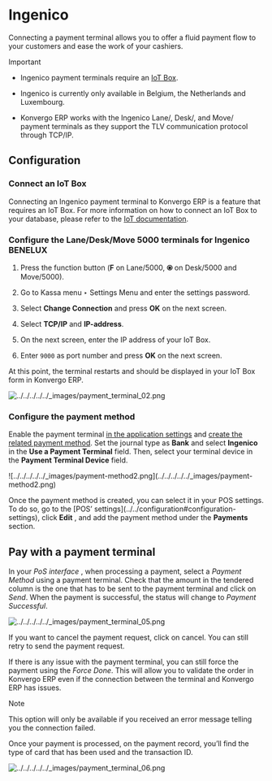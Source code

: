 # Ingenico

Connecting a payment terminal allows you to offer a fluid payment flow to your
customers and ease the work of your cashiers.

<div class="alert alert-warning">
<p class="alert-title">
Important</p><ul>
<li><p>Ingenico payment terminals require an <a href="../../../../general/iot">IoT Box</a>.</p></li>
<li><p>Ingenico is currently only available in Belgium, the Netherlands and Luxembourg.</p></li>
<li><p>Konvergo ERP works with the Ingenico Lane/, Desk/, and Move/ payment terminals as they support the TLV
communication protocol through TCP/IP.</p></li>
</ul>
</div>

## Configuration

### Connect an IoT Box

Connecting an Ingenico payment terminal to Konvergo ERP is a feature that requires an
IoT Box. For more information on how to connect an IoT Box to your database,
please refer to the [IoT
documentation](../../../../general/iot/config/connect).

### Configure the Lane/Desk/Move 5000 terminals for Ingenico BENELUX

  1. Press the function button (**F** on Lane/5000, **⦿** on Desk/5000 and Move/5000).

  2. Go to Kassa menu ‣ Settings Menu and enter the settings password.

  3. Select **Change Connection** and press **OK** on the next screen.

  4. Select **TCP/IP** and **IP-address**.

  5. On the next screen, enter the IP address of your IoT Box.

  6. Enter `9000` as port number and press **OK** on the next screen.

At this point, the terminal restarts and should be displayed in your IoT Box
form in Konvergo ERP.

![../../../../../_images/payment_terminal_02.png](../../../../../_images/payment_terminal_02.png)

### Configure the payment method

Enable the payment terminal [in the application
settings](../../configuration#configuration-settings) and [create the
related payment method](../../payment_methods). Set the journal type as
**Bank** and select **Ingenico** in the **Use a Payment Terminal** field.
Then, select your terminal device in the **Payment Terminal Device** field.

![../../../../../_images/payment-method2.png](../../../../../_images/payment-
method2.png)

Once the payment method is created, you can select it in your POS settings. To
do so, go to the [POS’ settings](../../configuration#configuration-
settings), click **Edit** , and add the payment method under the **Payments**
section.

## Pay with a payment terminal

In your _PoS interface_ , when processing a payment, select a _Payment Method_
using a payment terminal. Check that the amount in the tendered column is the
one that has to be sent to the payment terminal and click on _Send_. When the
payment is successful, the status will change to _Payment Successful_.

![../../../../../_images/payment_terminal_05.png](../../../../../_images/payment_terminal_05.png)

If you want to cancel the payment request, click on cancel. You can still
retry to send the payment request.

If there is any issue with the payment terminal, you can still force the
payment using the _Force Done_. This will allow you to validate the order in
Konvergo ERP even if the connection between the terminal and Konvergo ERP has issues.

<div class="alert alert-primary">
<p class="alert-title">
Note</p><p>This option will only be available if you received an error message
telling you the connection failed.</p>
</div>

Once your payment is processed, on the payment record, you’ll find the type of
card that has been used and the transaction ID.

![../../../../../_images/payment_terminal_06.png](../../../../../_images/payment_terminal_06.png)

